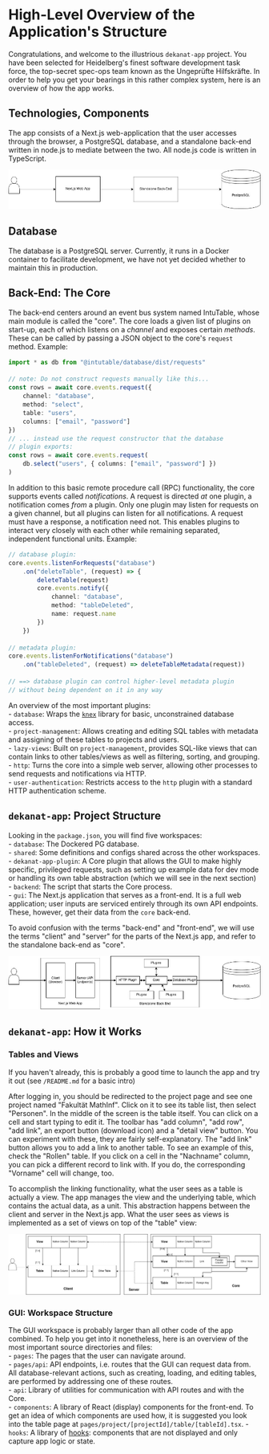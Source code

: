 # High-Level Overview of the Application's Structure

Congratulations, and welcome to the illustrious `dekanat-app` project.
You have been selected for Heidelberg's finest software development
task force, the top-secret spec-ops team known as the Ungeprüfte Hilfskräfte.
In order to help you get your bearings in this rather complex system, here
is an overview of how the app works.

## Technologies, Components
The app consists of a Next.js web-application that the user accesses through
the browser, a PostgreSQL database, and a standalone back-end written in
node.js to mediate between the two. All node.js code is written in TypeScript.

![Application Overview](overview_1.jpg)

## Database
The database is a PostgreSQL server. Currently, it runs in a Docker container
to facilitate development, we have not yet decided whether to maintain
this in production.

## Back-End: The Core
The back-end centers around an event bus system named IntuTable, whose
main module is called the "core". The core loads a given list of plugins
on start-up, each of which listens on a _channel_ and exposes certain
_methods_. These can be called by passing a JSON object to the
core's `request` method.
Example:
```typescript
import * as db from "@intutable/database/dist/requests"

// note: Do not construct requests manually like this...
const rows = await core.events.request({
    channel: "database",
    method: "select",
    table: "users",
    columns: ["email", "password"]
})
// ... instead use the request constructor that the database
// plugin exports:
const rows = await core.events.request(
    db.select("users", { columns: ["email", "password"] })
)
```
In addition to this basic remote procedure call (RPC) functionality, the
core supports events called _notifications_. A request is directed _at_
one plugin, a notification comes _from_ a plugin. Only one plugin may
listen for requests on a given channel, but all plugins can listen for
all notifications. A request must have a response, a notification need not.
This enables plugins to interact very closely with each other while
remaining separated, independent functional units.
Example:
```typescript
// database plugin:
core.events.listenForRequests("database")
    .on("deleteTable", (request) => {
        deleteTable(request)
        core.events.notify({
            channel: "database",
            method: "tableDeleted",
            name: request.name
        })
    })

// metadata plugin:
core.events.listenForNotifications("database")
    .on("tableDeleted", (request) => deleteTableMetadata(request))

// ==> database plugin can control higher-level metadata plugin
// without being dependent on it in any way
```
An overview of the most important plugins:  
    - `database`: Wraps the [`knex`](https://knexjs.org/) library for
    basic, unconstrained database access.  
    - `project-management`: Allows creating and editing SQL tables with
    metadata and assigning of these tables to projects and users.  
    - `lazy-views`: Built on `project-management`, provides SQL-like views
    that can contain links to other tables/views as well as filtering, sorting,
    and grouping.  
    - `http`: Turns the core into a simple web server, allowing other processes
    to send requests and notifications via HTTP.  
    - `user-authentication`: Restricts access to the `http` plugin with a
    standard HTTP authentication scheme.  

## `dekanat-app`: Project Structure
Looking in the `package.json`, you will find five workspaces:  
    - `database`: The Dockered PG database.  
    - `shared`: Some definitions and configs shared across the other
    workspaces.  
    - `dekanat-app-plugin`: A Core plugin that allows the GUI to make
    highly specific, privileged requests, such as setting up example
    data for dev mode or handling its own table abstraction (which
    we will see in the next section)  
    - `backend`: The script that starts the Core process.  
    - `gui`: The Next.js application that serves as a front-end. It is a
    full web application; user inputs are serviced entirely through its own
    API endpoints. These, however, get their data from the `core` back-end.  
  
To avoid confusion with the terms "back-end" and "front-end", we will use
the terms "client" and "server" for the parts of the Next.js app, and
refer to the standalone back-end as "core".

![Application Overview II: Components](overview_2.jpg)

## `dekanat-app`: How it Works
### Tables and Views
If you haven't already, this is probably a good time to launch the app and
try it out (see `/README.md` for a basic intro)

After logging in, you should be redirected to the project page and see one
project named "Fakultät MathInf". Click on it to see its table list, then
select "Personen". In the middle of the screen is the table itself.
You can click on a cell and start typing to edit it. The toolbar has
"add column", "add row", "add link", an export button (download icon) and
a "detail view" button. You can experiment with these, they are fairly
self-explanatory. The "add link" button allows you to add a link to another
table. To see an example of this, check the "Rollen" table. If you
click on a cell in the "Nachname" column, you can pick a different record
to link with. If you do, the corresponding "Vorname" cell will change, too.

To accomplish the linking functionality, what the user sees as a table
is actually a view. The app manages the view and the underlying table,
which contains the actual data, as a unit. This abstraction happens between
the client and server in the Next.js app. What the user sees as views
is implemented as a set of views on top of the "table" view:

![How Tables and Views are Implemented](tables_views.jpg)

### GUI: Workspace Structure
The GUI workspace is probably larger than all other code of the
app combined. To help you get into it nonetheless, here is an overview of
the most important source directories and files:  
    - `pages`: The pages that the user can navigate around.  
    - `pages/api`: API endpoints, i.e. routes that the GUI can request data
    from. All database-relevant actions, such as creating, loading, and
    editing tables, are performed by addressing one of these routes.  
    - `api`: Library of utilities for communication with API routes and with
    the Core.  
    - `components`: A library of React (display) components for the front-end.
    To get an idea of which components are used how, it is suggested you
    look into the table page at
    `pages/project/[projectId]/table/[tableId].tsx`.
    - `hooks`: A library of [hooks](https://reactjs.org/docs/hooks-intro.html):
    components that are not displayed and only capture app logic or state.  
